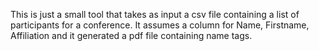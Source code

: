 This is just a small tool  that takes as input a csv file containing a list of participants for a conference. It assumes a column for Name, Firstname, Affiliation and it generated a pdf file containing name tags.
